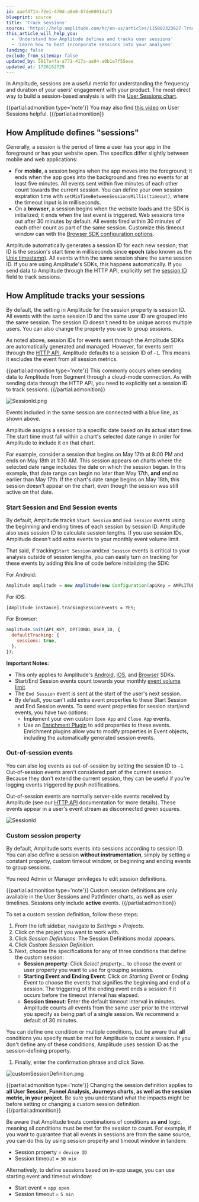 ```yaml
---
id: aaef4714-72e1-470d-a8e0-87de6001daf3
blueprint: source
title: 'Track sessions'
source: 'https://help.amplitude.com/hc/en-us/articles/115002323627-Track-sessions'
this_article_will_help_you:
  - 'Understand how Amplitude defines and tracks user sessions'
  - 'Learn how to best incorporate sessions into your analyses'
landing: false
exclude_from_sitemap: false
updated_by: 5817a4fa-a771-417a-aa94-a0b1e7f55eae
updated_at: 1726162729
---
```

In Amplitude, sessions are a useful metric for understanding the frequency and duration of your users' engagement with your product. The most direct way to build a session-based analysis is with the [User Sessions chart](/docs/data/user-properties-and-events). 

{{partial:admonition type='note'}}
You may also find [this video](https://academy.amplitude.com/how-long-do-users-spend-in-my-product/1091393) on User Sessions helpful.
{{/partial:admonition}}

## How Amplitude defines "sessions"

Generally, a session is the period of time a user has your app in the foreground or has your website open. The specifics differ slightly between mobile and web applications:

* For **mobile**, a session begins when the app moves into the foreground; it ends when the app goes into the background and fires no events for at least five minutes. All events sent within five minutes of each other count towards the current session. You can define your own session expiration time with  `setMinTimeBetweenSessionsMillis(timeout)`, where the timeout input is in milliseconds.
* On a **browser**, a session begins when the website loads and the SDK is initialized; it ends when the last event is triggered. Web sessions time out after 30 minutes by default. All events fired within 30 minutes of each other count as part of the same session. Customize this timeout window can with the [Browser SDK configuration options](/docs/sdks/analytics/browser/browser-sdk-2).

Amplitude automatically generates a session ID for each new session; that ID is the session's start time in milliseconds since **epoch** (also known as the [Unix timestamp](https://en.wikipedia.org/wiki/Unix_time)). All events within the same session share the same session ID. If you are using Amplitude's SDKs, this happens automatically. If you send data to Amplitude through the HTTP API, explicitly set the [session ID](/docs/apis/analytics/http-v2) field to track sessions.

## How Amplitude tracks your sessions

By default, the setting in Amplitude for the session property is session ID. All events with the same session ID and the same user ID are grouped into the same session. The session ID doesn't need to be unique across multiple users. You can also change the property you use to group sessions.

As noted above, session IDs for events sent through the Amplitude SDKs are automatically generated and managed. However, for events sent through the [HTTP API](/docs/apis/analytics/http-v2), Amplitude defaults to a session ID of `-1`. This means it excludes the event from all session metrics.

{{partial:admonition type='note'}}
This commonly occurs when sending data to Amplitude from Segment through a cloud-mode connection. As with sending data through the HTTP API, you need to explicitly set a session ID to track sessions.
{{/partial:admonition}}

![SessionId.png](/docs/output/img/sources/sessionid-png.png)

Events included in the same session are connected with a blue line, as shown above.

Amplitude assigns a session to a specific date based on its actual start time. The start time must fall within a chart's selected date range in order for Amplitude to include it on that chart. 

For example, consider a session that begins on May 17th at 8:00 PM and ends on May 18th at 1:30 AM. This session appears on charts where the selected date range includes the date on which the session began. In this example, that date range can begin no later than May 17th, **and** end no earlier than May 17th. If the chart's date range begins on May 18th, this session doesn't appear on the chart, even though the session was still active on that date.

### Start Session and End Session events

By default, Amplitude tracks `Start Session` and `End Session` events using the beginning and ending times of each session by session ID. Amplitude also uses session ID to calculate session lengths. If you use session IDs, Amplitude doesn't add extra events to your monthly event volume limit.

That said, if tracking`Start Session` and`End Session` events is critical to your analysis outside of session lengths, you can easily turn on tracking for these events by adding this line of code before initializing the SDK:

For Android:

```java
Amplitude amplitude = new Amplitude(new Configuration(apiKey = AMPLITUDE_API_KEY, context = applicationContext, trackingSessionEvents = true, ));
```

For iOS:

```objc
[Amplitude instance].trackingSessionEvents = YES;
```

For Browser:

```js
amplitude.init(API_KEY, OPTIONAL_USER_ID, {
  defaultTracking: {
    sessions: true,
  },
});
```

**Important Notes:**

* This only applies to Amplitude's [Android](/docs/sdks/analytics/android/android-kotlin-sdk), [iOS](/docs/sdks/analytics/ios/ios-swift-sdk), and [Browser](/docs/sdks/analytics/browser/browser-sdk-2) SDKs.
* Start/End Session events count towards your monthly [event volume limit](/docs/faq/limits).
* The `End Session` event is sent at the start of the user's next session.
* By default, you can't add extra event properties to these Start Session and End Session events. To send event properties for session start/end events, you have two options:
  * Implement your own custom `Open App` and `Close App` events.
  * Use an [Enrichment Plugin](/docs/sdks/sdk-plugins#enrichment-plugins) to add properties to these events. Enrichment plugins allow you to modify properties in Event objects, including the automatically generated session events.

### Out-of-session events

You can also log events as out-of-session by setting the session ID to `-1`. Out-of-session events aren't considered part of the current session. Because they don't extend the current session, they can be useful if you're logging events triggered by push notifications.

Out-of-session events are normally server-side events received by Amplitude (see our [HTTP API](/docs/apis/analytics/http-v2) documentation for more details). These events appear in a user's event stream as disconnected green squares.

![SessionId](statamic://asset::help_center_conversions::sources/sessionid-neg1-png.png)

### Custom session property

By default, Amplitude sorts events into sessions according to session ID. You can also define a session **without instrumentation**, simply by setting a constant property, custom timeout window, or beginning and ending events to group sessions.

You need Admin or Manager privileges to edit session definitions.

{{partial:admonition type='note'}}
Custom session definitions are only available in the User Sessions and Pathfinder charts, as well as user timelines. Sessions only include **active** events.
{{/partial:admonition}}

To set a custom session definition, follow these steps:

1. From the left sidebar, navigate to *Settings > Projects*.
2. Click on the project you want to work with.
3. Click *Session Definitions*. The Session Definitions modal appears.
4. Click *Custom Session Definition*.
5. Next, choose the specifications for any of three conditions that define the custom session:
	* **Session property**: Click *Select property...* to choose the event or user property you want to use for grouping sessions.
    * **Starting Event and Ending Event**: Click on *Starting Event* or *Ending Event* to choose the events that signifies the beginning and end of a session. The triggering of the ending event ends a session if it occurs before the timeout interval has elapsed.
    * **Session timeout**: Enter the default timeout interval in minutes. Amplitude counts all events from the same user prior to the interval you specify as being part of a single session. We recommend a default of 30 minutes.

You can define one condition or multiple conditions, but be aware that **all** conditions you specify must be met for Amplitude to count a session. If you don't define any of these conditions, Amplitude uses session ID as the session-defining property.

1. Finally, enter the confirmation phrase and click *Save*.

![customSessionDefinition.png](/docs/output/img/sources/customsessiondefinition-png.png)

{{partial:admonition type='note'}}
Changing the session definition applies to **all User Session, Funnel Analysis, Journeys charts, as well as the session metric, in your project**. Be sure you understand what the impacts might be before setting or changing a custom session definition.
{{/partial:admonition}}

Be aware that Amplitude treats combinations of conditions as **and** logic, meaning all conditions must be met for the session to count. For example, if you want to guarantee that all events in sessions are from the same source, you can do this by using session property and timeout window in tandem: 

* Session property = `device ID`
* Session timeout = `30 min`

Alternatively, to define sessions based on in-app usage, you can use starting event and timeout window:

* Start event = `app open`
* Session timeout = `5 min`